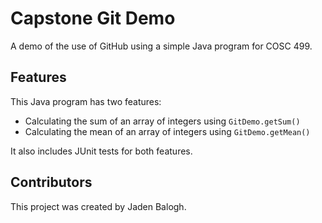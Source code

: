 # Capstone Git Demo
A demo of the use of GitHub using a simple Java program for COSC 499.

## Features
This Java program has two features:
 - Calculating the sum of an array of integers using `GitDemo.getSum()`
 - Calculating the mean of an array of integers using `GitDemo.getMean()`
 
It also includes JUnit tests for both features.

## Contributors
This project was created by Jaden Balogh.
